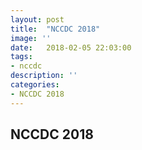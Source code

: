 ```yaml
---
layout: post
title:  "NCCDC 2018"
image: ''
date:   2018-02-05 22:03:00
tags:
- nccdc
description: ''
categories:
- NCCDC 2018
---
```


## NCCDC 2018
